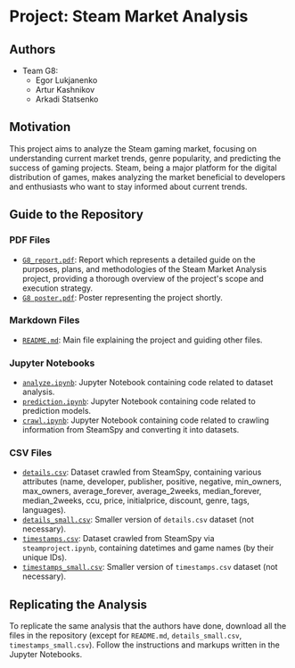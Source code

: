 # Project: Steam Market Analysis

## Authors
- Team G8:
  - Egor Lukjanenko
  - Artur Kashnikov
  - Arkadi Statsenko

## Motivation
This project aims to analyze the Steam gaming market, focusing on understanding current market trends, genre popularity, and predicting the success of gaming projects. Steam, being a major platform for the digital distribution of games, makes analyzing the market beneficial to developers and enthusiasts who want to stay informed about current trends.

## Guide to the Repository

### PDF Files
- [`G8_report.pdf`](https://github.com/Artysuk/Steam-Project/blob/main/G8_report.pdf): Report which represents a detailed guide on the purposes, plans, and methodologies of the Steam Market Analysis project, providing a thorough overview of the project's scope and execution strategy.
- [`G8 poster.pdf`](https://github.com/Artysuk/Steam-Project/blob/main/G8_poster.pdf): Poster representing the project shortly.
### Markdown Files
- [`README.md`](https://github.com/Artysuk/Steam-Project/blob/main/README.md): Main file explaining the project and guiding other files.

### Jupyter Notebooks
- [`analyze.ipynb`](https://github.com/Artysuk/Steam-Project/blob/main/file.ipynb): Jupyter Notebook containing code related to dataset analysis.
- [`prediction.ipynb`](https://github.com/Artysuk/Steam-Project/blob/main/prediction.ipynb): Jupyter Notebook containing code related to prediction models.
- [`crawl.ipynb`](https://github.com/Artysuk/Steam-Project/blob/main/steamproject.ipynb): Jupyter Notebook containing code related to crawling information from SteamSpy and converting it into datasets.

### CSV Files
- [`details.csv`](https://github.com/Artysuk/Steam-Project/blob/main/details.csv): Dataset crawled from SteamSpy, containing various attributes (name, developer, publisher, positive, negative, min_owners, max_owners, average_forever, average_2weeks, median_forever, median_2weeks, ccu, price, initialprice, discount, genre, tags, languages).
- [`details_small.csv`](https://github.com/Artysuk/Steam-Project/blob/main/details_small.csv): Smaller version of `details.csv` dataset (not necessary).
- [`timestamps.csv`](https://github.com/Artysuk/Steam-Projecty/blob/main/timestamps.csv): Dataset crawled from SteamSpy via `steamproject.ipynb`, containing datetimes and game names (by their unique IDs).
- [`timestamps_small.csv`](https://github.com/Artysuk/Steam-Project/blob/main/timestamps_small.csv): Smaller version of `timestamps.csv` dataset (not necessary).

## Replicating the Analysis
To replicate the same analysis that the authors have done, download all the files in the repository (except for `README.md`, `details_small.csv`, `timestamps_small.csv`). Follow the instructions and markups written in the Jupyter Notebooks.
